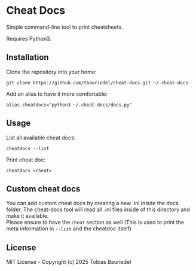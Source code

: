# Cheat Docs

Simple command-line tool to print cheatsheets.

Requires Python3.

## Installation

Clone the repository into your home:
```shell
git clone https://github.com/tbauriedel/cheat-docs.git ~/.cheat-docs
```

Add an alias to have it more comfortable:
```shell
alias cheatdocs="python3 ~/.cheat-docs/docs.py"
```

## Usage

List all available cheat docs:
```shell
cheatdocs --list
```

Print cheat doc:
```shell
cheatdocs <cheat>
```

## Custom cheat docs
You can add custom cheat docs by creating a new <cheat>.ini inside the docs folder. The cheat-docs tool will read all .ini files inside of this directory and make it available.  
Please ensure to have the `cheat` section as well (This is used to print the meta information in `--list` and the cheatdoc itself)

## License
MIT License - Copyright (c) 2025 Tobias Bauriedel
